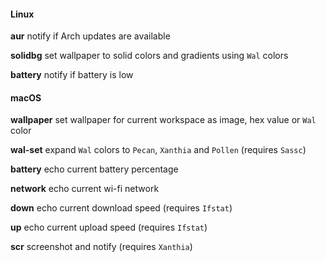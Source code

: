 #### Linux

**aur** notify if Arch updates are available

**solidbg** set wallpaper to solid colors and gradients using `Wal` colors

**battery** notify if battery is low

#### macOS

**wallpaper** set wallpaper for current workspace as image, hex value or `Wal` color

**wal-set** expand `Wal` colors to `Pecan`, `Xanthia` and `Pollen` (requires `Sassc`)

**battery** echo current battery percentage

**network** echo current wi-fi network

**down** echo current download speed (requires `Ifstat`)

**up** echo current upload speed (requires `Ifstat`)

**scr** screenshot and notify (requires `Xanthia`)

